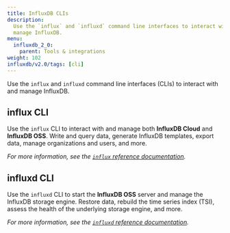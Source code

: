 ```yaml
---
title: InfluxDB CLIs
description:
  Use the `influx` and `influxd` command line interfaces to interact with and
  manage InfluxDB.
menu:
  influxdb_2_0:
    parent: Tools & integrations
weight: 102
influxdb/v2.0/tags: [cli]
---
```


Use the `influx` and `influxd` command line interfaces (CLIs) to interact with and
manage InfluxDB.

## influx CLI
Use the `influx` CLI to interact with and manage both **InfluxDB Cloud** and **InfluxDB OSS**.
Write and query data, generate InfluxDB templates, export data, manage organizations
and users, and more.

_For more information, see the [`influx` reference documentation](/influxdb/v2.0/reference/cli/influx/)._

## influxd CLI
Use the `influxd` CLI to start the **InfluxDB OSS** server and manage the InfluxDB storage engine.
Restore data, rebuild the time series index (TSI), assess the health of the
underlying storage engine, and more.

_For more information, see the [`influxd` reference documentation](/influxdb/v2.0/reference/cli/influxd/)._